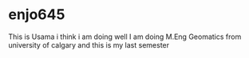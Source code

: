 # enjo645

This is Usama i think i am doing well
I am doing M.Eng Geomatics from university of calgary and this is my last semester